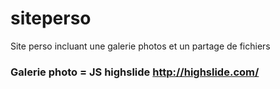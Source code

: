 # siteperso

Site perso incluant une galerie photos et un partage de fichiers

### Galerie photo = JS highslide http://highslide.com/
